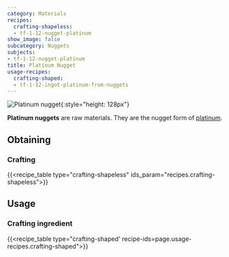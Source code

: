 ```yaml
---
category: Materials
recipes:
  crafting-shapeless:
  - tf-1-12-nugget-platinum
show_image: false
subcategory: Nuggets
subjects:
- tf-1-12-nugget-platinum
title: Platinum Nugget
usage-recipes:
  crafting-shaped:
  - tf-1-12-ingot-platinum-from-nuggets
---
```


![Platinum nugget](/images/docs/1.12/thermal-foundation/nugget-platinum.png){:style="height: 128px"}


**Platinum nuggets** are raw materials. They are the nugget form of
[platinum](../platinum-ingot/).


Obtaining
---------

### Crafting
{{<recipe_table type="crafting-shapeless" ids_param="recipes.crafting-shapeless">}}


Usage
-----

### Crafting ingredient
{{<recipe_table type="crafting-shaped' recipe-ids=page.usage-recipes.crafting-shaped">}}
